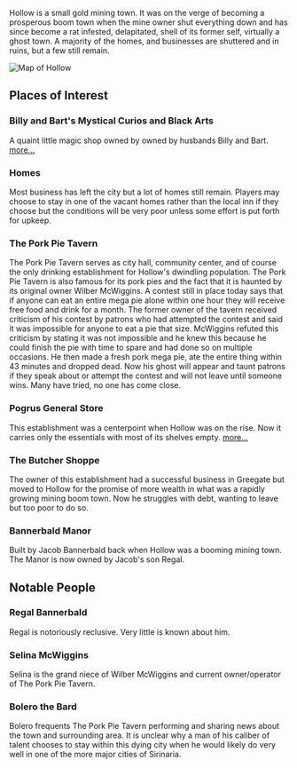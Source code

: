 Hollow is a small gold mining town. It was on the verge of becoming a prosperous boom town when the mine owner shut everything down and has since become a rat infested, delapitated, shell of its former self, virtually a ghost town. A majority of the homes, and businesses are shuttered and in ruins, but a few still remain.

![Map of Hollow](/img/hollow.png)
## Places of Interest

### Billy and Bart's Mystical Curios and Black Arts
A quaint little magic shop owned by owned by husbands Billy and Bart. [more...](BillyAndBartsMysticalCuriosAndBlackArts.md)

### Homes
Most business has left the city but a lot of homes still remain. Players may choose to stay in one of the vacant homes rather than the local inn if they choose but the conditions will be very poor unless some effort is put forth for upkeep.

### The Pork Pie Tavern

The Pork Pie Tavern serves as city hall, community center, and of course the only drinking establishment for Hollow's dwindling population. The Pork Pie Tavern is also famous for its pork pies and the fact that it is haunted by its original owner Wilber McWiggins. A contest still in place today says that if anyone can eat an entire mega pie alone within one hour they will receive free food and drink for a month. The former owner of the tavern received criticism of his contest by patrons who had attempted the contest and said it was impossible for anyone to eat a pie that size. McWiggins refuted this criticism by stating it was not impossible and he knew this because he could finish the pie with time to spare and had done so on multiple occasions. He then made a fresh pork mega pie, ate the entire thing within 43 minutes and dropped dead. Now his ghost will appear and taunt patrons if they speak about or attempt the contest and will not leave until someone wins. Many have tried, no one has come close.

### Pogrus General Store

This establishment was a centerpoint when Hollow was on the rise. Now it carries only the essentials with most of its shelves empty. [more...](PogrusGeneralStore.md)

### The Butcher Shoppe

The owner of this establishment had a successful business in Greegate but moved to Hollow for the promise of more wealth in what was a rapidly growing mining boom town. Now he struggles with debt, wanting to leave but too poor to do so.

### Bannerbald Manor
Built by Jacob Bannerbald back when Hollow was a booming mining town. The Manor is now owned by Jacob's son Regal.

## Notable People

### Regal Bannerbald
Regal is notoriously reclusive. Very little is known about him.

### Selina McWiggins
Selina is the grand niece of Wilber McWiggins and current owner/operator of The Pork Pie Tavern.

### Bolero the Bard
Bolero frequents The Pork Pie Tavern performing and sharing news about the town and surrounding area. It is unclear why a man of his caliber of talent chooses to stay within this dying city when he would likely do very well in one of the more major cities of Sirinaria.